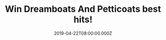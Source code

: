 ---
campaign-uuid: "c-25f6f9df-84ee-4cdb-8377-e28d93278758"
type: "Competition"
category: "Music"
date: "2019-04-22T08:00:00.000Z"
end-date: "2019-05-22T22:59:00.000Z"
disable-form: false
is_promoted: false
has_entry_page: true
title: "Win Dreamboats And Petticoats best hits!"
competition-description: "<p>Dreamboats and Petticoats, the beloved album series,\
  \ brings you a special new album: the very best hits of the rock’n’roll icon, Marty\
  \ Wilde. Featuring all of his timeless hits, including A Teenager in Love, Donna,\
  \ Sea of Love and many more. We are giving away a copy of: ‘Dreamboats And Petticoats\
  \ Presents: The Best Of Marty Wilde’ best hits to one lucky member and enjoy their\
  \ amazing tunes.</p>\n<p>Click below for a chance to win.</p>\n"
hero-header: "Win Dreamboats And Petticoats best hits!"
terms-confirmation: "N/A"
banner-img: "https://assets.expresslyapp.com/asset-59e3a266-235c-477c-9ec0-20c0d2e9b3b3.jpg"
logo-left-href: "http://club.expressly.io"
logo-left-image: "https://assets.expresslyapp.com/asset-b8d9370f-8e70-4eb5-b6ac-75fc324a0234.jpg"
logo-left-title: "Expressly Club"
bg-image-hero: "https://assets.expresslyapp.com/asset-92654d94-3219-43b0-b075-51ea3cd7884e.jpg"
bg-image-first: "https://assets.expresslyapp.com/asset-a0cd7e33-0b40-4c73-b37a-f476cf23eafe.jpg"
section1-content: "<p>Dreamboats and Petticoats, the beloved album series, brings\
  \ you a special new album: the very best hits of the rock’n’roll icon, Marty Wilde.\
  \ Featuring all of his timeless hits, including A Teenager in Love, Donna, Sea of\
  \ Love and many more.</p>\n<p>Marty helped change the world as Britain embraced\
  \ rock’n’roll 60 years ago, and Dreamboats and Petticoats is proud to present his\
  \ glittering musical career. The album features a brilliant exclusive new track\
  \ ‘Eddie’, a stunning tribute to Marty’s friend and fellow icon, Eddie Cochran.</p>\n\
  <p>If you want to have it in your hands enter below for a chance to win and it could\
  \ be yours!</p>\n"
entry-title: "Win Dreamboats And Petticoats best hits!"
entry-content: "<p>Enter the draw to win Dreamboats And Petticoats best hits by entering\
  \ below before 23:59 on 22th of May 2019.</p>\n"
has-winner: false
prize-description: "Dreamboats And Petticoats best hits"
special-conditions: "Multiple entries are allowed up to one every day.\r\nThis competition\
  \ is also available on: https://aaa.nme.com/competitions/\r\ndreamboats-petticoats-hits-cd"
country-restrictions:
- "GB"
---